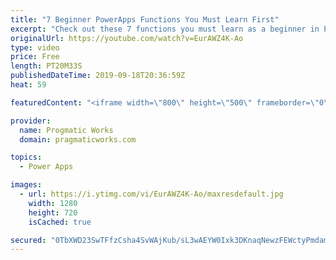 ```yaml
---
title: "7 Beginner PowerApps Functions You Must Learn First"
excerpt: "Check out these 7 functions you must learn as a beginner in PowerApps. In this video you'll learn about the PowerApps Lookup, Search and Filter functions for data filtering, SubmitForm and Remove to alter data. Also learn about the user function to capture user information and Set command for global"
originalUrl: https://youtube.com/watch?v=EurAWZ4K-Ao
type: video
price: Free
length: PT20M33S
publishedDateTime: 2019-09-18T20:36:59Z
heat: 59

featuredContent: "<iframe width=\"800\" height=\"500\" frameborder=\"0\" src=\"https://www.youtube.com/embed/EurAWZ4K-Ao\" allow=\"accelerometer; autoplay; encrypted-media; gyroscope; picture-in-picture\" allowfullscreen></iframe>"

provider:
  name: Progmatic Works
  domain: pragmaticworks.com

topics:
  - Power Apps

images:
  - url: https://i.ytimg.com/vi/EurAWZ4K-Ao/maxresdefault.jpg
    width: 1280
    height: 720
    isCached: true

secured: "0TbXWD23SwTFfzCsha4SvWAjKub/sL3wAEYW0Ixk3DKnaqNewzFEWctyPmdamqemP38pHz2ectpFfIO2dRg7CaNGwnLB//dFB8bN6X9adFVcvGjcbX6FDYBFVj1nfpIfkJ3ApPR70DS1IH2mXUcjEHrp+jCrzF1Cl/5BwgMyJR/G8RIsX4epPiKBkg7Y2GHuzZFTK4khM9CuUNLA7pUv8y8b7Gal80WLm9efrvvhKV9kCy17srdTXpxY5qZNMhoEA8P+xrGzRWXgOOnFaF+2by1dWLchkvVOCs6MUngzrJqMdsUax1YHLu85i9IbuMqnNKuP8N40SOUVjDIfFPz81S48yZADuwdqvvGIepB/DDEvdQiRY8c1UdxYqmpSwpVdzvZwJ1UW3AVoGM4FC7AidrKCBhBOO45F4Zw9OYXaOaQ=;+3dJWGv7wE/if836xjGXFQ=="
---
```


